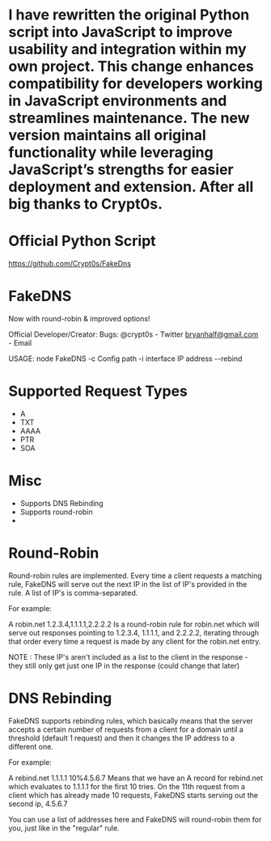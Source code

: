 # I have rewritten the original Python script into JavaScript to improve usability and integration within my own project. This change enhances compatibility for developers working in JavaScript environments and streamlines maintenance. The new version maintains all original functionality while leveraging JavaScript’s strengths for easier deployment and extension. After all big thanks to Crypt0s.

# Official Python Script
https://github.com/Crypt0s/FakeDns

# FakeDNS

Now with round-robin & improved options!

Official Developer/Creator:
Bugs: @crypt0s - Twitter
bryanhalf@gmail.com - Email

USAGE:
node FakeDNS -c Config path -i interface IP address --rebind

# Supported Request Types
- A
- TXT
- AAAA
- PTR
- SOA

# Misc
- Supports DNS Rebinding
- Supports round-robin
- 
# Round-Robin
Round-robin rules are implemented. Every time a client requests a matching rule, FakeDNS will serve out the next IP in the list of IP's provided in the rule.
A list of IP's is comma-separated.

For example:

A robin.net 1.2.3.4,1.1.1.1,2.2.2.2
Is a round-robin rule for robin.net which will serve out responses pointing to 1.2.3.4, 1.1.1.1, and 2.2.2.2, iterating through that order every time a request is made by any client for the robin.net entry.

NOTE : These IP's aren't included as a list to the client in the response - they still only get just one IP in the response (could change that later)

# DNS Rebinding
FakeDNS supports rebinding rules, which basically means that the server accepts a certain number of requests from a client for a domain until a threshold (default 1 request) and then it changes the IP address to a different one.

For example:

A rebind.net 1.1.1.1 10%4.5.6.7
Means that we have an A record for rebind.net which evaluates to 1.1.1.1 for the first 10 tries. On the 11th request from a client which has already made 10 requests, FakeDNS starts serving out the second ip, 4.5.6.7

You can use a list of addresses here and FakeDNS will round-robin them for you, just like in the "regular" rule.
